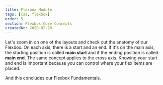 ```yaml
---
title: Flexbox Module
tags: [css, flexbox]
order: 5
section: Flexbox Core Concepts
createdAt: 2020-02-20
---
```


Let's zoom in on one of the layouts and check out the anatomy of our Flexbox. On each axis, there is a start and an end. If it's on the main axis, the starting position is called **main start** and if the ending position is called **main end**. The same concept applies to the cross axis. Knowing your start and end is important because you can control where your flex items are placed.

And this concludes our Flexbox Fundamentals.
